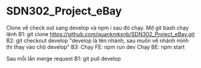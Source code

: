 # SDN302_Project_eBay

Clone về check out sang develop và npm i sau đó chạy.
Mở git bash chạy lệnh
B1: git clone https://github.com/quankmksnb/SDN302_Project_eBay.git
B2: git checkout develop                  "develop là tên nhánh, sau muốn về nhánh mình thì thay vào chộ develop"
B3: Chạy FE: npm run dev
    Chạy BE: npm start

Sau mỗi lần merge request
B1: git pull develop